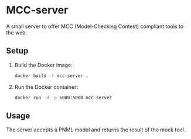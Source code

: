 # MCC-server

A small server to offer MCC (Model-Checking Contest) compliant tools to the web.

## Setup

1. Build the Docker image:
    ```sh
    docker build -t mcc-server .
    ```

2. Run the Docker container:
    ```sh
    docker run -d -p 5000:5000 mcc-server
    ```

## Usage

The server accepts a PNML model and returns the result of the mock tool.
